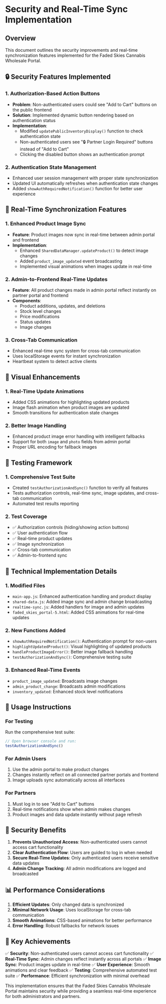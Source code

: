 # Security and Real-Time Sync Implementation

## Overview
This document outlines the security improvements and real-time synchronization features implemented for the Faded Skies Cannabis Wholesale Portal.

## 🔒 Security Features Implemented

### 1. Authorization-Based Action Buttons
- **Problem**: Non-authenticated users could see "Add to Cart" buttons on the public frontend
- **Solution**: Implemented dynamic button rendering based on authentication status
- **Implementation**:
  - Modified `updatePublicInventoryDisplay()` function to check authentication state
  - Non-authenticated users see "🔒 Partner Login Required" buttons instead of "Add to Cart"
  - Clicking the disabled button shows an authentication prompt

### 2. Authentication State Management
- Enhanced user session management with proper state synchronization
- Updated UI automatically refreshes when authentication state changes
- Added `showAuthRequiredNotification()` function for better user experience

## 📡 Real-Time Synchronization Features

### 1. Enhanced Product Image Sync
- **Feature**: Product images now sync in real-time between admin portal and frontend
- **Implementation**:
  - Enhanced `SharedDataManager.updateProduct()` to detect image changes
  - Added `product_image_updated` event broadcasting
  - Implemented visual animations when images update in real-time

### 2. Admin-to-Frontend Real-Time Updates
- **Feature**: All product changes made in admin portal reflect instantly on partner portal and frontend
- **Components**:
  - Product additions, updates, and deletions
  - Stock level changes
  - Price modifications
  - Status updates
  - Image changes

### 3. Cross-Tab Communication
- Enhanced real-time sync system for cross-tab communication
- Uses localStorage events for instant synchronization
- Heartbeat system to detect active clients

## 🎨 Visual Enhancements

### 1. Real-Time Update Animations
- Added CSS animations for highlighting updated products
- Image flash animation when product images are updated
- Smooth transitions for authentication state changes

### 2. Better Image Handling
- Enhanced product image error handling with intelligent fallbacks
- Support for both `image` and `photo` fields from admin portal
- Proper URL encoding for fallback images

## 🧪 Testing Framework

### 1. Comprehensive Test Suite
- Created `testAuthorizationAndSync()` function to verify all features
- Tests authorization controls, real-time sync, image updates, and cross-tab communication
- Automated test results reporting

### 2. Test Coverage
- ✅ Authorization controls (hiding/showing action buttons)
- ✅ User authentication flow
- ✅ Real-time product updates
- ✅ Image synchronization
- ✅ Cross-tab communication
- ✅ Admin-to-frontend sync

## 🔧 Technical Implementation Details

### 1. Modified Files
- `main-app.js`: Enhanced authentication handling and product display
- `shared-data.js`: Added image sync and admin change broadcasting
- `realtime-sync.js`: Added handlers for image and admin updates
- `faded_skies_portal-5.html`: Added CSS animations for real-time updates

### 2. New Functions Added
- `showAuthRequiredNotification()`: Authentication prompt for non-users
- `highlightUpdatedProduct()`: Visual highlighting of updated products
- `handleProductImageError()`: Better image fallback handling
- `testAuthorizationAndSync()`: Comprehensive testing suite

### 3. Enhanced Real-Time Events
- `product_image_updated`: Broadcasts image changes
- `admin_product_change`: Broadcasts admin modifications
- `inventory_updated`: Enhanced stock level notifications

## 🚀 Usage Instructions

### For Testing
Run the comprehensive test suite:
```javascript
// Open browser console and run:
testAuthorizationAndSync()
```

### For Admin Users
1. Use the admin portal to make product changes
2. Changes instantly reflect on all connected partner portals and frontend
3. Image uploads sync automatically across all interfaces

### For Partners
1. Must log in to see "Add to Cart" buttons
2. Real-time notifications show when admin makes changes
3. Product images and data update instantly without page refresh

## 🔐 Security Benefits

1. **Prevents Unauthorized Access**: Non-authenticated users cannot access cart functionality
2. **Clear Authentication Flow**: Users are guided to log in when needed
3. **Secure Real-Time Updates**: Only authenticated users receive sensitive data updates
4. **Admin Change Tracking**: All admin modifications are logged and broadcasted

## 📊 Performance Considerations

1. **Efficient Updates**: Only changed data is synchronized
2. **Minimal Network Usage**: Uses localStorage for cross-tab communication
3. **Smooth Animations**: CSS-based animations for better performance
4. **Error Handling**: Robust fallbacks for network issues

## 🎯 Key Achievements

✅ **Security**: Non-authenticated users cannot access cart functionality
✅ **Real-Time Sync**: Admin changes reflect instantly across all portals
✅ **Image Sync**: Product images update in real-time
✅ **User Experience**: Smooth animations and clear feedback
✅ **Testing**: Comprehensive automated test suite
✅ **Performance**: Efficient synchronization with minimal overhead

This implementation ensures that the Faded Skies Cannabis Wholesale Portal maintains security while providing a seamless real-time experience for both administrators and partners.

